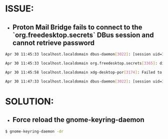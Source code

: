 # ISSUE:
- ## Proton Mail Bridge fails to connect to the \`org.freedesktop.secrets\` DBus session and cannot retrieve password
```bash
Apr 30 11:45:33 localhost.localdomain dbus-daemon[3022]: [session uid=1000 pid=3020] Activating service name='org.freedesktop.secrets' requested by ':1.15' (uid=1000 pid=3174 comm="/usr/libexec/xdg-desktop-portal")

Apr 30 11:45:33 localhost.localdomain org.freedesktop.secrets[3365]: discover_other_daemon: 1

Apr 30 11:45:58 localhost.localdomain xdg-desktop-por[3174]: Failed to create secret proxy: Error calling StartServiceByName for org.freedesktop.secrets: Timeout was reached

Apr 30 11:47:33 localhost.localdomain dbus-daemon[3022]: [session uid=1000 pid=3020] Failed to activate service 'org.freedesktop.secrets': timed out (service_start_timeout=120000ms)
```


# SOLUTION:
- ## Force reload the gnome-keyring-daemon
```bash
$ gnome-keyring-daemon -dr
```
